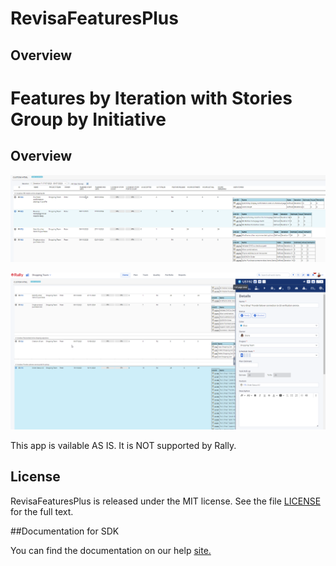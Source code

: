 RevisaFeaturesPlus
=========================

## Overview
Features by Iteration with Stories Group by Initiative
=========================

## Overview
![](foto.png)

![](foto1.png)

This app is vailable AS IS. It is NOT supported by Rally.



## License

RevisaFeaturesPlus is released under the MIT license.  See the file [LICENSE](./LICENSE) for the full text.

##Documentation for SDK

You can find the documentation on our help [site.](https://help.rallydev.com/apps/2.1/doc/)
